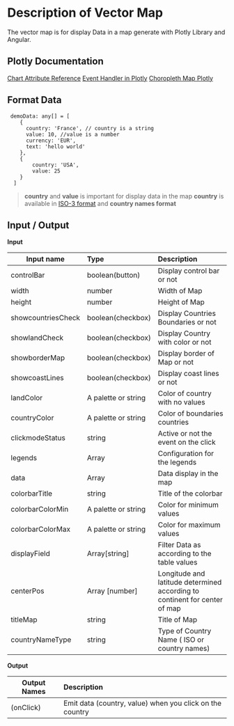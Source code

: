 # Description of Vector Map
The vector map is for display Data in a map generate with Plotly Library and Angular.

## Plotly Documentation

[Chart Attribute Reference](https://plot.ly/javascript/reference/)
[Event Handler in Plotly](https://plot.ly/javascript/plotlyjs-events/)
[Choropleth Map Plotly](https://plot.ly/javascript/choropleth-maps/)

## Format Data

```
 demoData: any[] = [
    {
      country: 'France', // country is a string
      value: 10, //value is a number
      currency: 'EUR',
      text: 'hello world'
    },
    {
        country: 'USA',
        value: 25
    }
  ]
```
>**country** and **value** is important for display data in the map 
>**country** is available in [ISO-3 format](https://www.iban.com/country-codes "link to the iso 3 codes countries") and **country names format**


## Input / Output

**Input**


|Input name             |Type                   |Description                                                                     |
|-----------------------|:----------------------|:-------------------------------------------------------------------------------|
|controlBar             | boolean(button)       | Display control bar or not                                                     |
|width                  | number                | Width of Map                                                                   |
|height                 | number                | Height of Map                                                                  |
|showcountriesCheck     | boolean(checkbox)     | Display Countries Boundaries or not                                            |
|showlandCheck          | boolean(checkbox)     | Display Country with color or not                                              |
|showborderMap          | boolean(checkbox)     | Display border of Map or not                                                   |
|showcoastLines         | boolean(checkbox)     | Display coast lines or not                                                     |
|landColor              | A palette or string   | Color of country with no values                                                |
|countryColor           | A palette or string   | Color of boundaries countries                                                  |
|clickmodeStatus        | string                | Active or not the event on the click                                           |
|legends                | Array                 | Configuration for the legends                                                  |
|data                   | Array                 | Data display in the map                                                        |
|colorbarTitle          | string                | Title of the colorbar                                                          |
|colorbarColorMin       | A palette or string   | Color for minimum values                                                       |
|colorbarColorMax       | A palette or string   | Color for maximum values                                                       |
|displayField           | Array[string]         | Filter Data as according to the table values                                   |
|centerPos              | Array [number]        | Longitude and latitude determined according to continent for center of map     |
|titleMap               | string                | Title of Map                                                                   |
|countryNameType        | string                | Type of Country Name ( ISO or country names)                                   |

**Output**

|Output Names           | Description                                                                    |
|-----------------------|:-------------------------------------------------------------------------------|
| (onClick)             | Emit data (country, value) when you click on the country                       |
 